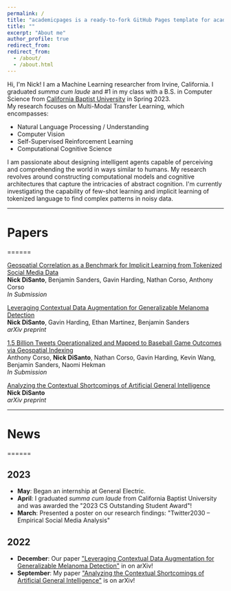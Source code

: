 ```yaml
---
permalink: /
title: "academicpages is a ready-to-fork GitHub Pages template for academic personal websites"
title: ""
excerpt: "About me"
author_profile: true
redirect_from: 
redirect_from:
  - /about/
  - /about.html
---
```


Hi, I'm Nick! I am a Machine Learning researcher from Irvine, California. I graduated *summa cum laude* and #1 in my class with a B.S. in Computer Science from [California Baptist University](https://calbaptist.edu) in Spring 2023. \
My research focuses on Multi-Modal Transfer Learning, which encompasses:
- Natural Language Processing / Understanding
- Computer Vision
- Self-Supervised Reinforcement Learning
- Computational Cognitive Science

I am passionate about designing intelligent agents capable of perceiving and comprehending the world in ways similar to humans. My research revolves around constructing computational models and cognitive architectures that capture the intricacies of abstract cognition. I'm currently investigating the capability of few-shot learning and implicit learning of tokenized language to find complex patterns in noisy data.

------------------
# Papers
======

<u>Geospatial Correlation as a Benchmark for Implicit Learning from Tokenized Social Media Data</u> \
**Nick DiSanto**, Benjamin Sanders, Gavin Harding, Nathan Corso, Anthony Corso \
*In Submission*

[Leveraging Contextual Data Augmentation for Generalizable Melanoma Detection](https://arxiv.org/abs/2212.05116) \
**Nick DiSanto**, Gavin Harding, Ethan Martinez, Benjamin Sanders \
*arXiv preprint*

<u>1.5 Billion Tweets Operationalized and Mapped to Baseball Game Outcomes via Geospatial Indexing</u> \
Anthony Corso, **Nick DiSanto**, Nathan Corso, Gavin Harding, Kevin Wang, Benjamin Sanders, Naomi Hekman \
*In Submission*

[Analyzing the Contextual Shortcomings of Artificial General Intelligence](https://arxiv.org/abs/2304.00002) \
**Nick DiSanto** \
*arXiv preprint*

------------------
# News
======

## 2023

- **May**: Began an internship at General Electric.
- **April**: I graduated *summa cum laude* from California Baptist University and was awarded the "2023 CS Outstanding Student Award"!
- **March**: Presented a poster on our research findings: "Twitter2030 – Empirical Social Media Analysis"

## 2022
- **December**: Our paper ["Leveraging Contextual Data Augmentation for Generalizable Melanoma Detection"](https://arxiv.org/abs/2212.05116) in on arXiv!
- **September**: My paper ["Analyzing the Contextual Shortcomings of Artificial General Intelligence"](https://arxiv.org/abs/2304.00002) is on arXiv!

